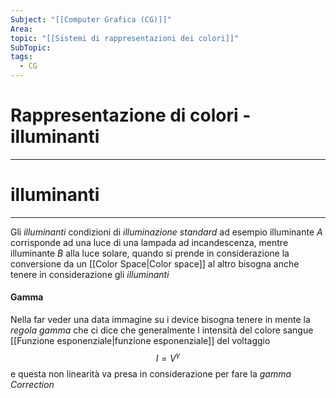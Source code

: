 ```yaml
---
Subject: "[[Computer Grafica (CG)]]"
Area: 
topic: "[[Sistemi di rappresentazioni dei colori]]"
SubTopic: 
tags:
  - CG
---
```


# Rappresentazione di colori - illuminanti
---


# illuminanti
---
Gli _illuminanti_  condizioni di _illuminazione standard_ ad esempio illuminante $A$ corrisponde ad una luce di una lampada ad incandescenza, mentre illuminante $B$ alla luce solare, quando si prende in considerazione la conversione da un [[Color Space|Color space]] al altro bisogna anche tenere in considerazione gli _illuminanti_



#### Gamma
Nella far veder una data immagine su i device bisogna tenere in mente la _regola gamma_ che ci dice che generalmente l intensità del colore sangue [[Funzione esponenziale|funzione esponenziale]] del voltaggio $$I=V^{\gamma}$$e questa non linearità va presa in considerazione per fare la _gamma Correction_

